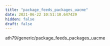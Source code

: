 ```yaml
---
title: "package_feeds_packages_uacme"
date: 2021-06-22 10:51:10.647429
hidden: false
draft: false
---
```


ath79/generic/package_feeds_packages_uacme

